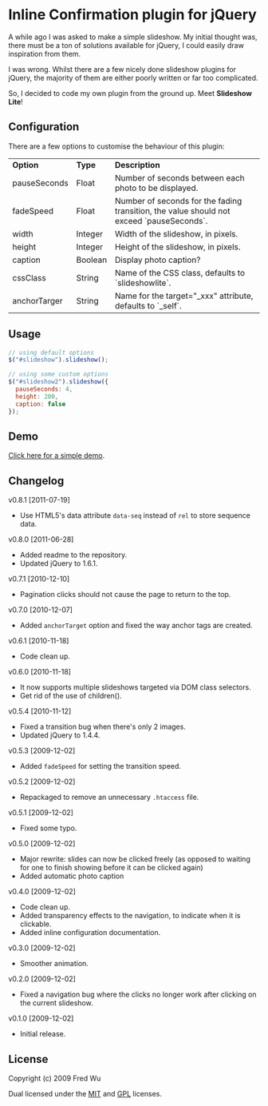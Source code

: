 # Inline Confirmation plugin for jQuery

A while ago I was asked to make a simple slideshow. My initial thought was, there must be a ton of solutions available for jQuery, I could easily draw inspiration from them.

I was wrong. Whilst there are a few nicely done slideshow plugins for jQuery, the majority of them are either poorly written or far too complicated.

So, I decided to code my own plugin from the ground up. Meet __Slideshow Lite__!

## Configuration

There are a few options to customise the behaviour of this plugin:

<table>
  <tr>
    <td><strong>Option</strong></td>
    <td><strong>Type</strong></td>
    <td><strong>Description</strong></td>
  </tr>
  <tr>
    <td>pauseSeconds</td>
    <td>Float</td>
    <td>Number of seconds between each photo to be displayed.</td>
  </tr>
  <tr>
    <td>fadeSpeed</td>
    <td>Float</td>
    <td>Number of seconds for the fading transition, the value should not exceed `pauseSeconds`.</td>
  </tr>
  <tr>
    <td>width</td>
    <td>Integer</td>
    <td>Width of the slideshow, in pixels.</td>
  </tr>
  <tr>
    <td>height</td>
    <td>Integer</td>
    <td>Height of the slideshow, in pixels.</td>
  </tr>
  <tr>
    <td>caption</td>
    <td>Boolean</td>
    <td>Display photo caption?</td>
  </tr>
  <tr>
    <td>cssClass</td>
    <td>String</td>
    <td>Name of the CSS class, defaults to `slideshowlite`.</td>
  </tr>
  <tr>
    <td>anchorTarger</td>
    <td>String</td>
    <td>Name for the target="_xxx" attribute, defaults to `_self`.</td>
  </tr>
</table>

## Usage

``` js
// using default options
$("#slideshow").slideshow();

// using some custom options
$("#slideshow2").slideshow({
  pauseSeconds: 4,
  height: 200,
  caption: false
});
```

## Demo

[Click here for a simple demo](http://fredwu.github.com/jquery-slideshow-lite/).

## Changelog

v0.8.1 [2011-07-19]

- Use HTML5's data attribute `data-seq` instead of `rel` to store sequence data.

v0.8.0 [2011-06-28]

- Added readme to the repository.
- Updated jQuery to 1.6.1.

v0.7.1 [2010-12-10]

- Pagination clicks should not cause the page to return to the top.

v0.7.0 [2010-12-07]

- Added `anchorTarget` option and fixed the way anchor tags are created.

v0.6.1 [2010-11-18]

- Code clean up.

v0.6.0 [2010-11-18]

- It now supports multiple slideshows targeted via DOM class selectors.
- Get rid of the use of children().

v0.5.4 [2010-11-12]

- Fixed a transition bug when there's only 2 images.
- Updated jQuery to 1.4.4.

v0.5.3 [2009-12-02]

- Added `fadeSpeed` for setting the transition speed.

v0.5.2 [2009-12-02]

- Repackaged to remove an unnecessary `.htaccess` file.

v0.5.1 [2009-12-02]

- Fixed some typo.

v0.5.0 [2009-12-02]

- Major rewrite: slides can now be clicked freely (as opposed to waiting for one to finish showing before it can be clicked again)
- Added automatic photo caption

v0.4.0 [2009-12-02]

- Code clean up.
- Added transparency effects to the navigation, to indicate when it is clickable.
- Added inline configuration documentation.

v0.3.0 [2009-12-02]

- Smoother animation.

v0.2.0 [2009-12-02]

- Fixed a navigation bug where the clicks no longer work after clicking on the current slideshow.

v0.1.0 [2009-12-02]

- Initial release.

## License

Copyright (c) 2009 Fred Wu

Dual licensed under the [MIT](http://www.opensource.org/licenses/mit-license.php) and [GPL](http://www.gnu.org/licenses/gpl.html) licenses.
